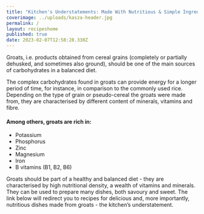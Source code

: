 ```yaml
---
title: "Kitchen's Understatements: Made With Nutritious & Simple Ingredients"
coverimage: ../uploads/kasza-header.jpg
permalink: /
layout: recipeshome
published: true
date: 2023-02-07T12:58:28.330Z
---
```

Groats, i.e. products obtained from cereal grains (completely or partially dehusked, and sometimes also ground), should be one of the main sources of carbohydrates in a balanced diet.

The complex carbohydrates found in groats can provide energy for a longer period of time, for instance, in comparison to the commonly used rice. Depending on the type of grain or pseudo-cereal the groats were made from, they are characterised by different content of minerals, vitamins and fibre. 

#### Among others, groats are rich in:

* Potassium
* Phosphorus
* Zinc
* Magnesium
* Iron
* B vitamins (B1, B2, B6)

Groats should be part of a healthy and balanced diet - they are characterised by high nutritional density, a wealth of vitamins and minerals. They can be used to prepare many dishes, both savoury and sweet. The link below will redirect you to recipes for delicious and, more importantly, nutritious dishes made from groats - the kitchen’s understatement.